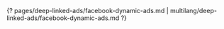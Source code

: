 {? pages/deep-linked-ads/facebook-dynamic-ads.md | multilang/deep-linked-ads/facebook-dynamic-ads.md ?}
